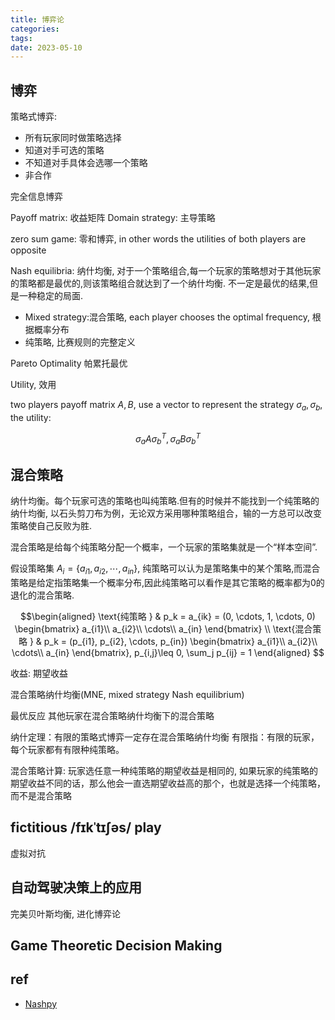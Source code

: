 ```yaml
---
title: 博弈论
categories: 
tags: 
date: 2023-05-10
---
```


## 博弈

策略式博弈:
- 所有玩家同时做策略选择
- 知道对手可选的策略
- 不知道对手具体会选哪一个策略
- 非合作

完全信息博弈


Payoff matrix: 收益矩阵
Domain strategy: 主导策略

zero sum game: 零和博弈, in other words the utilities of both players are opposite

Nash equilibria: 纳什均衡, 对于一个策略组合,每一个玩家的策略想对于其他玩家的策略都是最优的,则该策略组合就达到了一个纳什均衡. 不一定是最优的结果,但是一种稳定的局面.
- Mixed strategy:混合策略, each player chooses the optimal frequency, 根据概率分布
- 纯策略, 比赛规则的完整定义

Pareto Optimality 帕累托最优

Utility, 效用

two players payoff matrix $A, B$, use a vector to represent the strategy $\sigma_a, \sigma_b$, the utility:

$$\sigma_a A\sigma_b^T, \sigma_a B \sigma_b^T$$

## 混合策略
纳什均衡。每个玩家可选的策略也叫纯策略.但有的时候并不能找到一个纯策略的纳什均衡, 以石头剪刀布为例，无论双方采用哪种策略组合，输的一方总可以改变策略使自己反败为胜.

混合策略是给每个纯策略分配一个概率，一个玩家的策略集就是一个“样本空间”.

假设策略集 $A_i = \{a_{i1}, a_{i2}, \cdots, a_{in}\}$, 纯策略可以认为是策略集中的某个策略,而混合策略是给定指策略集一个概率分布,因此纯策略可以看作是其它策略的概率都为0的退化的混合策略.

$$\begin{aligned} \text{纯策略 } & p_k = a_{ik} = (0, \cdots, 1,  \cdots, 0) \begin{bmatrix} a_{i1}\\ a_{i2}\\ \cdots\\ a_{in} \end{bmatrix} \\
\text{混合策略 } & p_k = (p_{i1}, p_{i2}, \cdots, p_{in}) \begin{bmatrix} a_{i1}\\ a_{i2}\\ \cdots\\ a_{in} \end{bmatrix}, p_{i,j}\leq 0, \sum_j p_{ij} = 1
\end{aligned}
$$

收益: 期望收益


混合策略纳什均衡(MNE, mixed strategy Nash equilibrium)

最优反应  其他玩家在混合策略纳什均衡下的混合策略

纳什定理：有限的策略式博弈一定存在混合策略纳什均衡
有限指：有限的玩家，每个玩家都有有限种纯策略。

混合策略计算: 玩家选任意一种纯策略的期望收益是相同的, 如果玩家的纯策略的期望收益不同的话，那么他会一直选期望收益高的那个，也就是选择一个纯策略，而不是混合策略

## fictitious /fɪkˈtɪʃəs/ play

虚拟对抗

## 自动驾驶决策上的应用

完美贝叶斯均衡, 进化博弈论

## Game Theoretic Decision Making

## ref

- [Nashpy](https://nashpy.readthedocs.io/en/stable/index.html)
